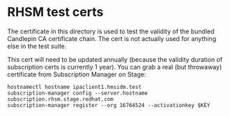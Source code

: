 RHSM test certs
===============

The certificate in this directory is used to test the validity of
the bundled Candlepin CA certificate chain.  The cert is not
actually used for anything else in the test suite.

This cert will need to be updated annually (because the validity
duration of subscription certs is currently 1 year).  You can grab a
real (but throwaway) certificate from Subscription Manager on Stage:

```
hostnamectl hostname ipaclient1.hmsidm.test
subscription-manager config --server.hostname subscription.rhsm.stage.redhat.com
subscription-manager register --org 16764524 --activationkey $KEY
```
